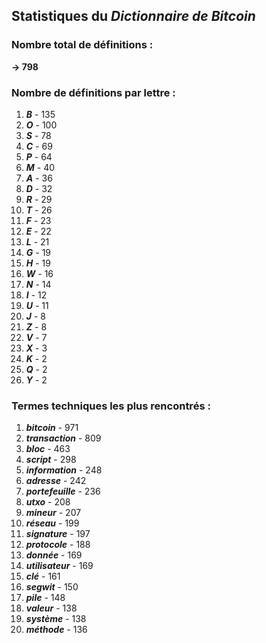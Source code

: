 ## Statistiques du *Dictionnaire de Bitcoin*

### Nombre total de définitions : 
**-> 798**

### Nombre de définitions par lettre :
1. ***B*** - 135
2. ***O*** - 100
3. ***S*** - 78
4. ***C*** - 69
5. ***P*** - 64
6. ***M*** - 40
7. ***A*** - 36
8. ***D*** - 32
9. ***R*** - 29
10. ***T*** - 26
11. ***F*** - 23
12. ***E*** - 22
13. ***L*** - 21
14. ***G*** - 19
15. ***H*** - 19
16. ***W*** - 16
17. ***N*** - 14
18. ***I*** - 12
19. ***U*** - 11
20. ***J*** - 8
21. ***Z*** - 8
22. ***V*** - 7
23. ***X*** - 3
24. ***K*** - 2
25. ***Q*** - 2
26. ***Y*** - 2

### Termes techniques les plus rencontrés :
1. ***bitcoin*** - 971
2. ***transaction*** - 809
3. ***bloc*** - 463
4. ***script*** - 298
5. ***information*** - 248
6. ***adresse*** - 242
7. ***portefeuille*** - 236
8. ***utxo*** - 208
9. ***mineur*** - 207
10. ***réseau*** - 199
11. ***signature*** - 197
12. ***protocole*** - 188
13. ***donnée*** - 169
14. ***utilisateur*** - 169
15. ***clé*** - 161
16. ***segwit*** - 150
17. ***pile*** - 148
18. ***valeur*** - 138
19. ***système*** - 138
20. ***méthode*** - 136
